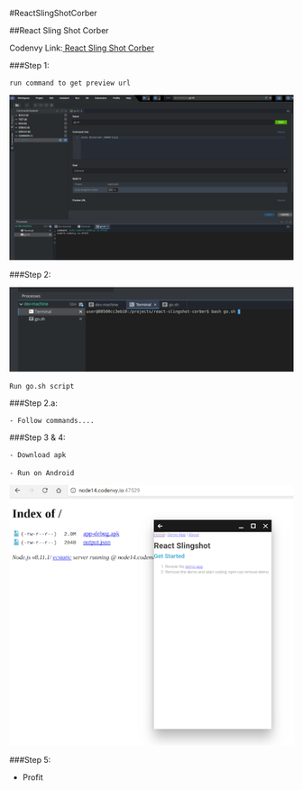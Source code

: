 #ReactSlingShotCorber

##React Sling Shot Corber

Codenvy Link:[  React Sling Shot Corber ](https://codenvy.io/f?name%3Dreact-slingshot-corber%26user%3Djoshmccall221&sa=D&source=hangouts&ust=1522908035655000&usg=AFQjCNFPBmp_3P5J9dO28W7X937tj66Olw)

###Step 1:

```
run command to get preview url
```

![ReactSlingShotCorber1](../images/ReactSlingShotCorber1.png)

###Step 2:

![ReactSlingShotCorber2](../images/ReactSlingShotCorber2.png)

```
Run go.sh script
```

###Step 2.a:

```
- Follow commands....
```

###Step 3 & 4:


```
- Download apk

- Run on Android
```
![ReactSlingShotCorber3](../images/ReactSlingShotCorber3.png)

###Step 5:

- Profit
